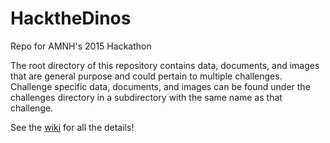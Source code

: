 # HacktheDinos
Repo for AMNH's 2015 Hackathon

The root directory of this repository contains data, documents, and images that are general purpose and could pertain to multiple challenges. Challenge specific data, documents, and images can be found under the challenges directory in a subdirectory with the same name as that challenge.

See the [wiki](https://github.com/amnh/HacktheDinos/wiki) for all the details!
